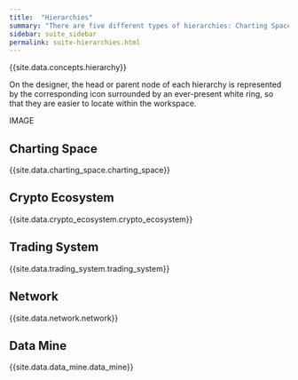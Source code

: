 ```yaml
---
title:  "Hierarchies"
summary: "There are five different types of hierarchies: Charting Space, Crypto Ecosystem, Trading Systems, Network, and Data Mines."
sidebar: suite_sidebar
permalink: suite-hierarchies.html
---
```


{{site.data.concepts.hierarchy}}

On the designer, the head or parent node of each hierarchy is represented by the corresponding icon surrounded by an ever-present white ring, so that they are easier to locate within the workspace.

IMAGE

## Charting Space

{{site.data.charting_space.charting_space}}

## Crypto Ecosystem

{{site.data.crypto_ecosystem.crypto_ecosystem}}

## Trading System

{{site.data.trading_system.trading_system}}

## Network

{{site.data.network.network}}

## Data Mine

{{site.data.data_mine.data_mine}}
